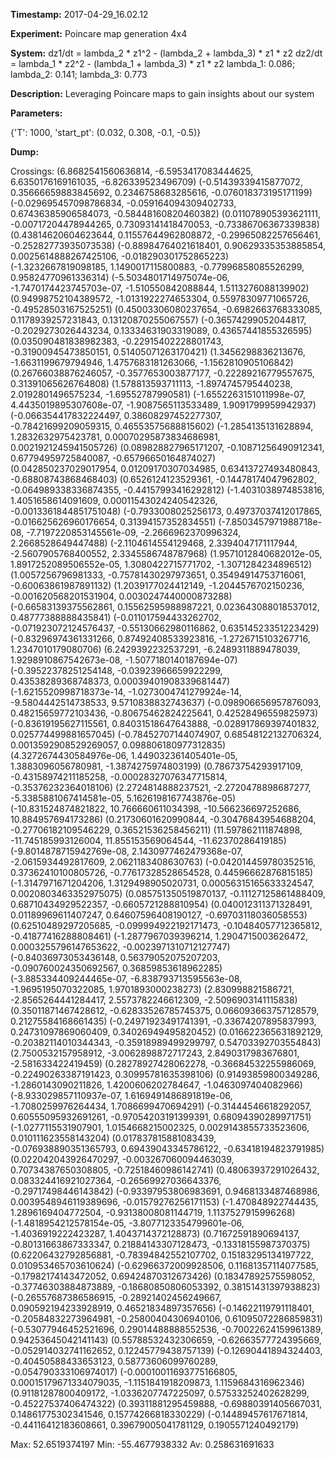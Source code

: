 **Timestamp:** 2017-04-29_16.02.12

**Experiment:** Poincare map generation 4x4

**System:**
dz1/dt = lambda_2 * z1^2 - (lambda_2 + lambda_3) * z1 * z2 
dz2/dt = lambda_1 * z2^2 - (lambda_1 + lambda_3) * z1 * z2 
lambda_1: 0.086; lambda_2: 0.141; lambda_3: 0.773

**Description:** Leveraging Poincare maps to gain insights about our system

**Parameters:**

{'T': 1000, 'start_pt': (0.032, 0.308, -0.1, -0.5)}

**Dump:**



Crossings:
(6.8682541560636814, -6.5953417083444625, 6.6350176169161035, -6.826339523496709)
(-0.51439339415877072, 0.35666659883845692, 0.2346758683285616, -0.076018373195171199)
(-0.029695457098786834, -0.059164094309402733, 0.67436385906584073, -0.58448160820460382)
(0.011078905393621111, -0.00717204478944265, 0.73093141418470053, -0.73386706367339838)
(0.43814620604623644, 0.11557644962808872, -0.29965082257656461, -0.25282773935073538)
(-0.88984764021618401, 0.90629335353885854, 0.0025614888267425106, -0.018290301752865223)
(-1.3232667819098185, 1.1490017115800883, -0.77996858085526299, 0.95824770961336314)
(-5.5034801714975074e-06, -1.7470174423745703e-07, -1.510550842088844, 1.5113276088139902)
(0.94998752104389572, -1.0131922274653304, 0.55978309771065726, -0.49528503167525251)
(0.45003306080237654, -0.6982663768333085, 0.1178939257231843, 0.13120870255067557)
(-0.36574299052044817, -0.2029273026443234, 0.13334631903319089, 0.43657441855326595)
(0.035090481838982383, -0.22915402228801743, -0.31900945473850151, 0.51405071263170421)
(1.3456298836213676, -1.6631199679794946, 1.4757683181263066, -1.1562810905106842)
(0.26766038876246057, -0.3577653003877177, -0.22289216779557675, 0.31391065626764808)
(1.578813593711113, -1.8974745795440238, 2.0192801496575234, -1.69552787990581)
(-1.6552263151011998e-07, 4.4435019895307608e-07, -1.9087565113533489, 1.9091799959942937)
(-0.066354417832224497, 0.38608297452277307, -0.78421699209059315, 0.46553575688815602)
(-1.2854135131628894, 1.2832632975423781, 0.00070295873834686981, 0.0021921245941505726)
(0.089828827965171207, -0.10871256490912341, 0.67794959725840087, -0.65796650164874027)
(0.042850237029017954, 0.01209170307034985, 0.63413727493480843, -0.68808743868468403)
(0.6526124123529361, -0.14478174047962802, -0.064989338336874355, -0.44157993416292812)
(-1.4031038974853816, 1.4051658614091609, 0.00011543024240542326, -0.0013361844851751048)
(-0.7933008025256173, 0.49737037412017865, -0.016625626960176654, 0.31394157352834551)
(-7.8503457971988718e-08, -7.7197220853145561e-09, -2.2666962370996324, 2.2668528649447488)
(-2.1104614554129468, 2.3394047171117944, -2.5607905768400552, 2.3345586748787968)
(1.9571012840682012e-05, 1.8917252089506552e-05, 1.3080422715771702, -1.3071284234896512)
(1.0057256796981333, -0.75781430297973651, 0.35494914753716061, -0.60063861987891132)
(1.2039177024412149, -1.2044576702150236, -0.001620568201531904, 0.0030247440000873288)
(-0.66583139375562861, 0.15562595988987221, 0.023643088018537012, 0.48777388888435841)
(-0.011017594433262702, -0.071923072124576437, -0.55130662980116862, 0.63514523351223429)
(-0.83296974361331266, 0.87492408533923816, -1.2726715103267716, 1.2347010179080706)
(6.2429392232537291, -6.2489311889478039, 1.9298910867542673e-08, -1.5077180140187694e-07)
(-0.39522378251254148, -0.03923966659922299, 0.43538289368748373, 0.00039401908339681447)
(-1.6215520998718373e-14, -1.0273004741279924e-14, -9.5804442514738533, 9.5710838832743637)
(-0.098906656957876093, 0.48215659772103436, -0.80675462824225641, 0.42528496559825973)
(-0.83619195627115561, 0.84031518647643888, -0.028917869397401832, 0.025774499881657045)
(-0.78452707144074907, 0.68548122132706324, 0.0013592908529269057, 0.098806180977312835)
(4.3272674430584976e-06, 1.449032361405401e-05, 1.3883096056780981, -1.3874275974803199)
(0.78673754293917109, -0.43158974211185258, -0.00028327076347715814, -0.35376232364018106)
(2.2724814888237521, -2.2720478898687277, -5.3385881067414581e-05, 5.1626198167743876e-05)
(-10.831524874821822, 10.766660611034398, -10.566236697252686, 10.884957694173286)
(0.21730601620990844, -0.30476843954688204, -0.27706182109546229, 0.36521536258456211)
(11.597862111874898, -11.745185993126004, 11.855153569064544, -11.62370286419185)
(-9.8014878715942769e-08, 2.1430977462479368e-07, -2.0615934492817609, 2.0621183408630763)
(-0.042014459780352516, 0.37362410100805726, -0.77617328528654528, 0.44596662876815185)
(-1.3147971671204206, 1.3129498905020731, 0.00056315165633324547, 0.0020803463352975075)
(0.085751350519870137, -0.11127125861488409, 0.68710434929522357, -0.6605721288810954)
(0.040012311371328491, 0.01189969611407247, 0.64607596408190127, -0.69703118036058553)
(0.62510489297205685, -0.099994922192171473, -0.10484057712365812, -0.41877416288808461)
(-1.2877967039396214, 1.2904715003626472, 0.0003255796147653622, -0.0023971310712127747)
(-0.84036973053436148, 0.56379052075207203, -0.090760024350692567, 0.36859853618962285)
(-3.885334409244465e-07, -6.838793713595563e-08, -1.9695195070322085, 1.9701893000238273)
(2.830998821586721, -2.8565264441284417, 2.5573782246612309, -2.5096903141115838)
(0.35011871467428612, -0.62833526785745375, 0.066093663757128579, 0.21275584168661435)
(-0.24971923491741391, -0.33674207895837993, 0.24731097869060409, 0.34026949495820452)
(0.016622365631892129, -0.20382114010344343, -0.35918989499299797, 0.54703392703554843)
(2.7500532157958912, -3.0062898872717243, 2.8490317983676801, -2.581633422419459)
(0.28278927428062278, -0.36684532255986069, -0.22490263387191423, 0.30995781635398106)
(0.91493859800349286, -1.2860143090211826, 1.4200606202784647, -1.0463097404082966)
(-8.933029857110937e-07, 1.6169491486891819e-06, -1.7080259976264434, 1.7086699470694291)
(-0.31444546618292057, 0.60555095932691261, -0.97054203191399391, 0.68094390289971751)
(-1.0277115531907901, 1.0154668215002325, 0.0029143855733523606, 0.010111623558143204)
(0.017837815881083439, -0.076938890351365793, 0.69439043345786122, -0.63418194823791985)
(0.022042043926470297, -0.003267060094463039, 0.70734387650308805, -0.72518460986142741)
(0.48063937291026432, 0.083324416921027364, -0.26569927036643376, -0.29717498446143842)
(-0.93397953806983691, 0.9468133487468986, 0.0039548946119389696, -0.01579276256171153)
(-1.470848922744435, 1.2896169404772504, -0.93138008081144719, 1.1137527915996268)
(-1.4818954212578154e-05, -3.8077123354799601e-06, -1.4036919222423287, 1.4043714372128873)
(0.71672591890694137, -0.80131663867333347, 0.21884143307128473, -0.13318155987370375)
(0.62206432792856881, -0.78394842552107702, 0.15183295134197722, 0.010953465703610624)
(-0.62966372009928506, 0.11681357114077585, -0.17982174143472052, 0.69424870312673426)
(0.18347892575598052, -0.37746303884873889, -0.18680850806053392, 0.38151431397938823)
(-0.26557687386586915, -0.28921402456249667, 0.090592194233928919, 0.46521834897357656)
(-0.14622119791118401, -0.20584832273964981, -0.25800404306940106, 0.61095072286859831)
(-0.53077946452521696, 0.29014488888552536, -0.70022624159961389, 0.94253645042141143)
(0.55788532432306659, -0.62663577724395669, -0.052914032741162652, 0.12245779438757139)
(-0.12690441894324403, -0.40450588433653123, 0.58773606099760289, -0.054790333106974017)
(-0.00010011693775166805, 0.00015179671334079035, -1.1151841918209873, 1.1159684316962346)
(0.91181287800409172, -1.0336207747225097, 0.57533252402628299, -0.45227537406474322)
(0.39311881295459888, -0.69880391405667031, 0.14861775302341546, 0.15774266818330229)
(-0.14489457617671814, -0.44116412183608661, 0.39679005041781129, 0.1905571240492179)

Max:
52.6519374197
Min:
-55.4677938332
Av:
0.258631691633